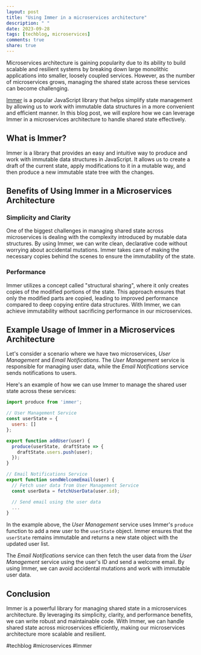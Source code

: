 ```yaml
---
layout: post
title: "Using Immer in a microservices architecture"
description: " "
date: 2023-09-28
tags: [techblog, microservices]
comments: true
share: true
---
```


Microservices architecture is gaining popularity due to its ability to build scalable and resilient systems by breaking down large monolithic applications into smaller, loosely coupled services. However, as the number of microservices grows, managing the shared state across these services can become challenging.

[Immer](https://immerjs.github.io/immer/) is a popular JavaScript library that helps simplify state management by allowing us to work with immutable data structures in a more convenient and efficient manner. In this blog post, we will explore how we can leverage Immer in a microservices architecture to handle shared state effectively.

## What is Immer?

Immer is a library that provides an easy and intuitive way to produce and work with immutable data structures in JavaScript. It allows us to create a draft of the current state, apply modifications to it in a mutable way, and then produce a new immutable state tree with the changes.

## Benefits of Using Immer in a Microservices Architecture

### Simplicity and Clarity

One of the biggest challenges in managing shared state across microservices is dealing with the complexity introduced by mutable data structures. By using Immer, we can write clean, declarative code without worrying about accidental mutations. Immer takes care of making the necessary copies behind the scenes to ensure the immutability of the state.

### Performance

Immer utilizes a concept called "structural sharing", where it only creates copies of the modified portions of the state. This approach ensures that only the modified parts are copied, leading to improved performance compared to deep copying entire data structures. With Immer, we can achieve immutability without sacrificing performance in our microservices.

## Example Usage of Immer in a Microservices Architecture

Let's consider a scenario where we have two microservices, *User Management* and *Email Notifications*. The *User Management* service is responsible for managing user data, while the *Email Notifications* service sends notifications to users.

Here's an example of how we can use Immer to manage the shared user state across these services:

```javascript
import produce from 'immer';

// User Management Service
const userState = {
  users: []
};

export function addUser(user) {
  produce(userState, draftState => {
    draftState.users.push(user);
  });
}

// Email Notifications Service
export function sendWelcomeEmail(user) {
  // Fetch user data from User Management Service
  const userData = fetchUserData(user.id);

  // Send email using the user data
  ...
}
```

In the example above, the *User Management* service uses Immer's `produce` function to add a new user to the `userState` object. Immer ensures that the `userState` remains immutable and returns a new state object with the updated user list.

The *Email Notifications* service can then fetch the user data from the *User Management* service using the user's ID and send a welcome email. By using Immer, we can avoid accidental mutations and work with immutable user data.

## Conclusion

Immer is a powerful library for managing shared state in a microservices architecture. By leveraging its simplicity, clarity, and performance benefits, we can write robust and maintainable code. With Immer, we can handle shared state across microservices efficiently, making our microservices architecture more scalable and resilient.

#techblog #microservices #Immer